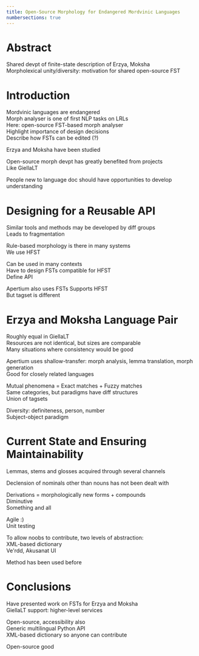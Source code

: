```yaml
---
title: Open-Source Morphology for Endangered Mordvinic Languages
numbersections: true
---
```


# Abstract
Shared devpt of finite-state description of Erzya, Moksha  
Morpholexical unity/diversity: motivation for shared open-source FST

# Introduction
Mordvinic languages are endangered  
Morph analyser is one of first NLP tasks on LRLs  
Here: open-source FST-based morph analyser  
Highlight importance of design decisions  
Describe how FSTs can be edited (?)

Erzya and Moksha have been studied

Open-source morph devpt has greatly benefited from projects  
Like GiellaLT  

People new to language doc should have opportunities to develop understanding

# Designing for a Reusable API
Similar tools and methods may be developed by diff groups  
Leads to fragmentation

Rule-based morphology is there in many systems  
We use HFST

Can be used in many contexts  
Have to design FSTs compatible for HFST  
Define API

Apertium also uses FSTs
Supports HFST  
But tagset is different

# Erzya and Moksha Language Pair
Roughly equal in GiellaLT  
Resources are not identical, but sizes are comparable  
Many situations where consistency would be good

Apertium uses shallow-transfer: morph analysis, lemma translation, morph generation  
Good for closely related languages

Mutual phenomena = Exact matches + Fuzzy matches  
Same categories, but paradigms have diff structures  
Union of tagsets

Diversity: definiteness, person, number  
Subject-object paradigm

# Current State and Ensuring Maintainability
Lemmas, stems and glosses acquired through several channels

Declension of nominals other than nouns has not been dealt with

Derivations = morphologically new forms + compounds  
Diminutive  
Something and all

Agile :)  
Unit testing

To allow noobs to contribute, two levels of abstraction:  
XML-based dictionary  
Ve'rdd, Akusanat UI

Method has been used before

# Conclusions
Have presented work on FSTs for Erzya and Moksha  
GiellaLT support: higher-level services

Open-source, accessibility also  
Generic multilingual Python API  
XML-based dictionary so anyone can contribute

Open-source good
